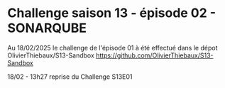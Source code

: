 # Challenge saison 13 - épisode 02 - SONARQUBE

Au 18/02/2025 le challenge de l'épisode 01 à été effectué 
dans le dépot OlivierThiebaux/S13-Sandbox 
https://github.com/OlivierThiebaux/S13-Sandbox

18/02 - 13h27 reprise du Challenge S13E01

